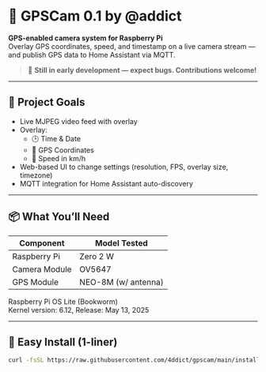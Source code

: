 # 📸 GPSCam 0.1 by @addict

**GPS-enabled camera system for Raspberry Pi**  
Overlay GPS coordinates, speed, and timestamp on a live camera stream — and publish GPS data to Home Assistant via MQTT.

> 🚧 **Still in early development — expect bugs. Contributions welcome!**

---

## 🎯 Project Goals

- Live MJPEG video feed with overlay
- Overlay:
  - 🕒 Time & Date
  - 📍 GPS Coordinates
  - 🚗 Speed in km/h
- Web-based UI to change settings (resolution, FPS, overlay size, timezone)
- MQTT integration for Home Assistant auto-discovery

---

## 📦 What You’ll Need

| Component        | Model Tested          |
|------------------|-----------------------|
| Raspberry Pi     | Zero 2 W              |
| Camera Module    | OV5647                |
| GPS Module       | NEO-8M (w/ antenna)   |

Raspberry Pi OS Lite (Bookworm)  
Kernel version: 6.12, Release: May 13, 2025

---

## 🚀 Easy Install (1-liner)

```bash
curl -fsSL https://raw.githubusercontent.com/4ddict/gpscam/main/install_gpscam.sh -o install_gpscam.sh && chmod +x install_gpscam.sh && ./install_gpscam.sh
